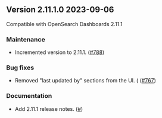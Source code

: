## Version 2.11.1.0 2023-09-06
Compatible with OpenSearch Dashboards 2.11.1

### Maintenance
* Incremented version to 2.11.1. ([#788](https://github.com/opensearch-project/alerting-dashboards-plugin/pull/788))

### Bug fixes
* Removed "last updated by" sections from the UI. ( ([#767](https://github.com/opensearch-project/alerting-dashboards-plugin/pull/767))

### Documentation
* Add 2.11.1 release notes. ([#]())